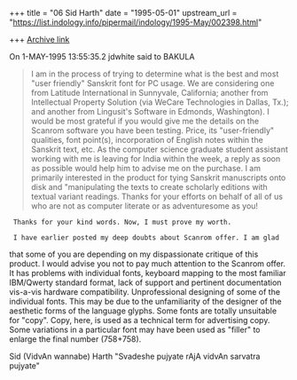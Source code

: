 +++
title = "06 Sid Harth"
date = "1995-05-01"
upstream_url = "https://list.indology.info/pipermail/indology/1995-May/002398.html"

+++
[Archive link](https://list.indology.info/pipermail/indology/1995-May/002398.html)

On  1-MAY-1995 13:55:35.2 jdwhite said to BAKULA
   > I am in the process of trying to determine what is the best and most
   >"user friendly" Sanskrit font for PC usage.  We are considering one
   >from Latitude International in Sunnyvale, California; another from
   >Intellectual Property Solution (via WeCare Technologies in Dallas,
   >Tx.); and another from Lingusit's Software in Edmonds, Washington).  I
   >would be most grateful if you would give me the details on the Scanrom
   >software you have been testing. Price, its "user-friendly" qualities,
   >font point(s), incorporation of English notes within the Sanskrit
   >text, etc.  As the computer science graduate student assistant working
   >with me is leaving for India within the week, a reply as soon as
   >possible would help him to advise me on the purchase.  I am primarily
   >interested in the product for tying Sanskrit manuscripts onto disk and
   >"manipulating the texts to create scholarly editions with textual
   >variant readings.
   > Thanks for your efforts on behalf of all of us who are not as computer
   > literate or as adventuresome as you!

     Thanks for your kind words. Now, I must prove my worth.

     I have earlier posted my deep doubts about Scanrom offer. I am glad
that some of you are depending on my dispassionate critique of this product.
I would advise you not to pay much attention to the Scanrom offer. It has
problems with individual fonts, keyboard mapping to the most familiar
IBM/Qwerty standard format, lack of support and pertinent documentation
vis-a-vis hardware compatibility. Unprofessional designing of some of the
individual fonts. This may be due to the unfamiliarity of the designer of
the aesthetic forms of the language glyphs. Some fonts are totally
unsuitable for "copy". Copy, here, is used as a technical term for
advertising copy. Some variations in a particular font may have been used
as "filler" to enlarge the final number (758+758).

Sid (VidvAn wannabe) Harth  "Svadeshe pujyate rAjA vidvAn sarvatra pujyate"







